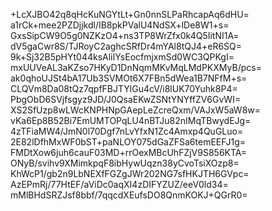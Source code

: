+LcXJBO42q8qHcKuNGYtLt+Gn0nnSLPaRhcapAq6dHU=
a1rCk+mee2PZDjjkdl/IB8pkPValU4NdSX+lDe8W1+s=
GxsSipCW9O5g0NZKzO4+ns3TP8WrZfx0k4Q5IitNI1A=
dV5gaCwr8S/TJRoyC2aghcSRfDr4mYAl8tQJ4+eR6SQ=
9k+Sj32B5pHYt044ksAliIYsEocfmjxmSd0WC3QPKgI=
mxUUVeAL3aKZso7HKyD1DnNqmMKvMqLMdPKXMyB/pcs=
ak0qhoUJSt4bA17Ub3SVMOt6X7FBn5dWea1B7NFfM+s=
CLQVm8Da08tQz7qpfFBJTYlGu4cV/i8lUK70Yuhk8P4=
PbgObD6SVjfsgyz9JD/J0QsaEKwZSNtYNYffZV6GvWI=
XS2SfUzp8wLWcKNPHNpGAepLeZcreQxm/VAJxW5aW8w=
vKa6Ep8B52Bi7EmUMTOPqLU4nBTJu82nIMqTBwydEJg=
4zTFiaMW4/JmN0l70Dgf7nLvYfxN1Zc4Amxp4QuGLuo=
2E82lDfhMxWF0bST+paNLOY075dGaZFSa6temEEFJ1g=
FMDtXow6juh6cauF03MD+rrOexMBcUhFZjV9S856KTA=
ONyB/svihv9XMimkpqF8ibHywUqzn38yCvoTsiXOzp8=
KhWcP1/gb2n9LbNEXfFGZgJWr202NG7sfHKJTH6GVpc=
AzEPmRj/77HtEF/aViDc0aqXI4zDIFYZUZ/eeV0ld34=
mMlBHdSRZJsf8bbf/7qqcdXEufsDO8QnmKOKJ+QGrR0=
